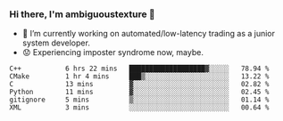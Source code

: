 ### Hi there, I'm ambiguoustexture 👋

<!--
**ambiguoustexture/ambiguoustexture** is a ✨ _special_ ✨ repository because its `README.md` (this file) appears on your GitHub profile.

Here are some ideas to get you started:
-->
- 🔭 I’m currently working on automated/low-latency trading as a junior system developer.
- :worried: Experiencing imposter syndrome now, maybe.

<!--START_SECTION:waka-->

```text
C++           6 hrs 22 mins   ███████████████████▓░░░░░   78.94 %
CMake         1 hr 4 mins     ███▒░░░░░░░░░░░░░░░░░░░░░   13.22 %
C             13 mins         ▓░░░░░░░░░░░░░░░░░░░░░░░░   02.82 %
Python        11 mins         ▓░░░░░░░░░░░░░░░░░░░░░░░░   02.45 %
gitignore     5 mins          ▒░░░░░░░░░░░░░░░░░░░░░░░░   01.14 %
XML           3 mins          ░░░░░░░░░░░░░░░░░░░░░░░░░   00.64 %
```

<!--END_SECTION:waka-->
